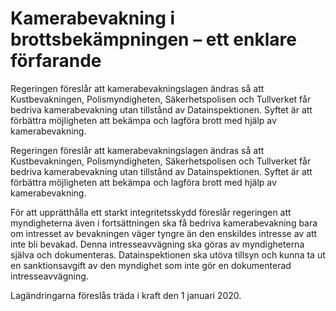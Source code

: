 # Kamerabevakning i brottsbekämpningen – ett enklare förfarande

Regeringen föreslår att kamerabevakningslagen ändras så att Kustbevakningen, Polismyndigheten, Säkerhetspolisen och Tullverket får bedriva kamerabevakning utan tillstånd av Datainspektionen. Syftet är att förbättra möjligheten att bekämpa och lagföra brott med hjälp av kamerabevakning.

Regeringen föreslår att kamerabevakningslagen ändras så att Kustbevakningen, Polismyndigheten, Säkerhetspolisen och Tullverket får bedriva kamerabevakning utan tillstånd av Datainspektionen. Syftet är att förbättra möjligheten att bekämpa och lagföra brott med hjälp av kamerabevakning.

För att upprätthålla ett starkt integritetsskydd föreslår regeringen att
myndigheterna även i fortsättningen ska få bedriva kamerabevakning bara om intresset av bevakningen väger tyngre än den enskildes intresse av att inte bli bevakad. Denna intresseavvägning ska göras av myndigheterna själva och dokumenteras. Datainspektionen ska utöva tillsyn och kunna ta ut en sanktionsavgift av den myndighet som inte gör en dokumenterad intresseavvägning.

Lagändringarna föreslås träda i kraft den 1 januari 2020.
